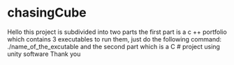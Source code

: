 # chasingCube
Hello this project is subdivided into two parts the first part is a c ++ portfolio which contains 3 executables to run them, just do the following command:
./name_of_the_excutable and the second part which is a C # project using unity software
Thank you
